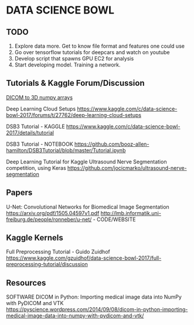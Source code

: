 # DATA SCIENCE BOWL

## TODO

1. Explore data more. Get to know file format and features one could use
2. Go over tensorflow tutorials for deepcars and watch on youtube
3. Develop script that spawns GPU EC2 for analysis
4. Start developing model. Training a network.

Tutorials & Kaggle Forum/Discussion
-----------------------------------

[DICOM to 3D numpy arrays](
https://www.kaggle.com/rmchamberlain/data-science-bowl-2017/dicom-to-3d-numpy-arrays/discussion)

Deep Learning Cloud Setups
https://www.kaggle.com/c/data-science-bowl-2017/forums/t/27762/deep-learning-cloud-setups

DSB3 Tutorial - KAGGLE
https://www.kaggle.com/c/data-science-bowl-2017/details/tutorial

DSB3 Tutorial - NOTEBOOK
https://github.com/booz-allen-hamilton/DSB3Tutorial/blob/master/Tutorial.ipynb

Deep Learning Tutorial for Kaggle Ultrasound Nerve Segmentation competition, using Keras
https://github.com/jocicmarko/ultrasound-nerve-segmentation


Papers
------

U-Net: Convolutional Networks for Biomedical
Image Segmentation
https://arxiv.org/pdf/1505.04597v1.pdf
http://lmb.informatik.uni-freiburg.de/people/ronneber/u-net/ - CODE/WEBSITE


Kaggle Kernels
--------------

Full Preprocessing Tutorial - Guido Zuidhof
https://www.kaggle.com/gzuidhof/data-science-bowl-2017/full-preprocessing-tutorial/discussion


Resources
---------

SOFTWARE
    DICOM in Python: Importing medical image data into NumPy with PyDICOM and VTK
    https://pyscience.wordpress.com/2014/09/08/dicom-in-python-importing-medical-image-data-into-numpy-with-pydicom-and-vtk/

